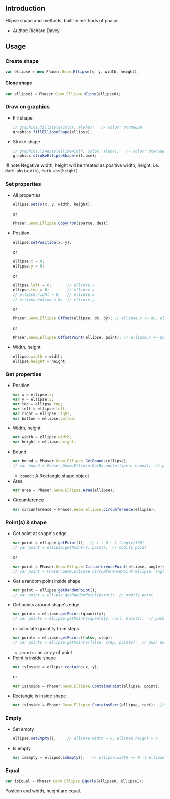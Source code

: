 ## Introduction

Ellipse shape and methods, built-in methods of phaser.

- Author: Richard Davey

## Usage

### Create shape

```javascript
var ellipse = new Phaser.Geom.Ellipse(x, y, width, height);
```

#### Clone shape

```javascript
var ellipse1 = Phaser.Geom.Ellipse.Clone(ellipse0);
```

### Draw on [graphics](graphics.md)

- Fill shape
    ```javascript
    // graphics.fillStyle(color, alpha);   // color: 0xRRGGBB
    graphics.fillEllipseShape(ellipse);
    ```
- Stroke shape
    ```javascript
    // graphics.lineStyle(lineWidth, color, alpha);   // color: 0xRRGGBB
    graphics.strokeEllipseShape(ellipse);
    ```

!!! note
    Negative width, height will be treated as positive width, height. i.e. `Math.abs(width)`, `Math.abs(height)`

### Set properties

- All properties
    ```javascript
    ellipse.setTo(x, y, width, height);
    ```
    or
    ```javascript
    Phaser.Geom.Ellipse.CopyFrom(source, dest);
    ```
- Position
    ```javascript
    ellipse.setPosition(x, y);
    ```
    or
    ```javascript
    ellipse.x = 0;
    ellipse.y = 0;
    ```
    or
    ```javascript
    ellipse.left = 0;       // ellipse.x
    ellipse.top = 0;        // ellipse.y
    // ellipse.right = 0;   // ellipse.x
    // ellipse.bottom = 0;  // ellipse.y
    ```
    or
    ```javascript
    Phaser.Geom.Ellipse.Offset(ellipse, dx, dy); // ellipse.x += dx, ellipse.y += dy
    ```
    or
    ```javascript
    Phaser.Geom.Ellipse.OffsetPoint(ellipse, point); // ellipse.x += point.x, ellipse.y += point.y
    ```
- Width, height
    ```javascript
    ellipse.width = width;
    ellipse.height = height;
    ```

### Get properties

- Position
    ```javascript
    var x = ellipse.x;
    var y = ellipse.y;
    var top = ellipse.top;
    var left = ellipse.left;
    var right = ellipse.right;
    var bottom = ellipse.bottom;
    ```
- Width, height
    ```javascript
    var width = ellipse.width;
    var height = ellipse.height;
    ```
- Bound
    ```javascript
    var bound = Phaser.Geom.Ellipse.GetBounds(ellipse);
    // var bound = Phaser.Geom.Ellipse.GetBounds(ellipse, bound);  // push bound
    ```
    - `bound` : A Rectangle shape object
- Area
    ```javascript
    var area = Phaser.Geom.Ellipse.Area(ellipse);
    ```
- Circumference
    ```javascript
    var circumference = Phaser.Geom.Ellipse.Circumference(ellipse);
    ```

### Point(s) & shape

- Get point at shape's edge
    ```javascript
    var point = ellipse.getPoint(t);  // t : 0 ~ 1 (angle/360)
    // var point = ellipse.getPoint(t, point);  // modify point
    ```
    or
    ```javascript
    var point = Phaser.Geom.Ellipse.CircumferencePoint(ellipse, angle);  // angle in degrees
    // var point = Phaser.Geom.Ellipse.CircumferencePoint(ellipse, angle, point);  // modify point
    ```
- Get a random point inside shape
    ```javascript
    var point = ellipse.getRandomPoint();
    // var point = ellipse.getRandomPoint(point);  // modify point
    ```
- Get points around shape's edge
    ```javascript
    var points = ellipse.getPoints(quantity);
    // var points = ellipse.getPoints(quantity, null, points);  // push points
    ```
    or calculate quantity from steps
    ```javascript
    var points = ellipse.getPoints(false, step);
    // var points = ellipse.getPoints(false, step, points);  // push points
    ```
    - `points` : an array of point
- Point is inside shape
    ```javascript
    var isInside = ellipse.contains(x, y);
    ```
    or
    ```javascript
    var isInside = Phaser.Geom.Ellipse.ContainsPoint(ellipse, point);
    ```
- Rectangle is inside shape
    ```javascript
    var isInside = Phaser.Geom.Ellipse.ContainsRect(ellipse, rect);  // rect : 4 points
    ```

### Empty

- Set empty
    ```javascript
    ellipse.setEmpty();     // ellipse.width = 0, ellipse.height = 0
    ```
- Is empty
    ```javascript
    var isEmpty = ellipse.isEmpty();   // ellipse.width <= 0 || ellipse.height <= 0
    ```

### Equal

```javascript
var isEqual = Phaser.Geom.Ellipse.Equals(ellipse0, ellipse1);
```

Position and width, height are equal.